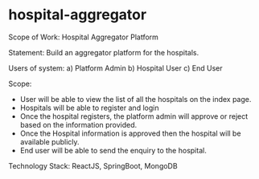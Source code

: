 # hospital-aggregator
Scope of Work: Hospital Aggregator Platform

Statement: 
       Build an aggregator platform for the hospitals.

Users of system:
    a) Platform Admin
    b) Hospital User
    c) End User

Scope:
 
- User will be able to view the list of all the hospitals on the index page.
- Hospitals will be able to register and login
- Once the hospital registers, the platform admin will approve or reject based on the information provided.
- Once the Hospital information is approved then the hospital will be available publicly.
- End user will be able to send the enquiry to the hospital.

Technology Stack: ReactJS, SpringBoot, MongoDB
